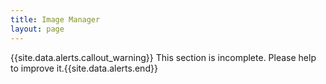 ```yaml
---
title: Image Manager
layout: page
---
```


{{site.data.alerts.callout_warning}} This section is incomplete. Please help to improve it.{{site.data.alerts.end}} 